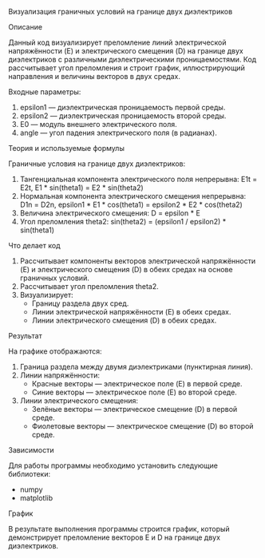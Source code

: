 Визуализация граничных условий на границе двух диэлектриков

Описание

Данный код визуализирует преломление линий электрической напряжённости (E) и электрического смещения (D) на границе двух диэлектриков с различными диэлектрическими проницаемостями. Код рассчитывает угол преломления и строит график, иллюстрирующий направления и величины векторов в двух средах.

Входные параметры:
1. epsilon1 — диэлектрическая проницаемость первой среды.
2. epsilon2 — диэлектрическая проницаемость второй среды.
3. E0 — модуль внешнего электрического поля.
4. angle — угол падения электрического поля (в радианах).

Теория и используемые формулы

Граничные условия на границе двух диэлектриков:
1. Тангенциальная компонента электрического поля непрерывна:
   E1t = E2t, E1 * sin(theta1) = E2 * sin(theta2)
2. Нормальная компонента электрического смещения непрерывна:
   D1n = D2n, epsilon1 * E1 * cos(theta1) = epsilon2 * E2 * cos(theta2)
3. Величина электрического смещения:
   D = epsilon * E
4. Угол преломления theta2:
   sin(theta2) = (epsilon1 / epsilon2) * sin(theta1)

Что делает код

1. Рассчитывает компоненты векторов электрической напряжённости (E) и электрического смещения (D) в обеих средах на основе граничных условий.
2. Рассчитывает угол преломления theta2.
3. Визуализирует:
   - Границу раздела двух сред.
   - Линии электрической напряжённости (E) в обеих средах.
   - Линии электрического смещения (D) в обеих средах.

Результат

На графике отображаются:
1. Граница раздела между двумя диэлектриками (пунктирная линия).
2. Линии напряжённости:
   - Красные векторы — электрическое поле (E) в первой среде.
   - Синие векторы — электрическое поле (E) во второй среде.
3. Линии электрического смещения:
   - Зелёные векторы — электрическое смещение (D) в первой среде.
   - Фиолетовые векторы — электрическое смещение (D) во второй среде.

Зависимости

Для работы программы необходимо установить следующие библиотеки:
- numpy
- matplotlib

График

В результате выполнения программы строится график, который демонстрирует преломление векторов E и D на границе двух диэлектриков.

